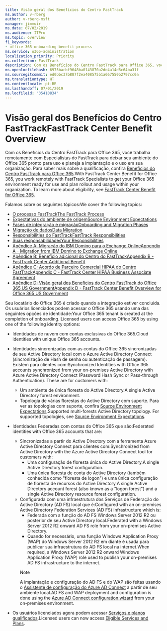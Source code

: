```yaml
---
title: Visão geral dos Benefícios do Centro FastTrack
ms.author: v-rberg
author: v-rberg-msft
manager: jimmuir
ms.date: 07/02/2019
ms.audience: ITPro
ms.topic: overview
f1_keywords:
- office-365-onboarding-benefit-process
ms.service: o365-administration
localization_priority: Priority
ms.collection: FastTrack
description: Com os Benefícios do Centro FastTrack para Office 365, você trabalha remotamente com Especialistas do FastTrack para deixar seu ambiente do Office 365 pronto para uso e planeja a implantação e o uso em sua organização. Para saber mais sobre a qualificação, confira Benefícios do Centro FastTrack para Office 365.
ms.openlocfilehash: 6975bacbf9648ba0143870a2de4a14d6c64ba31f
ms.sourcegitcommit: ed0bbc37b887f2ea408575b1a667550b2797cc0a
ms.translationtype: HT
ms.contentlocale: pt-BR
ms.lasthandoff: 07/01/2019
ms.locfileid: "35410834"
---
```

# <a name="fasttrack-center-benefit-overview"></a><span data-ttu-id="efd1a-104">Visão geral dos Benefícios do Centro FastTrack</span><span class="sxs-lookup"><span data-stu-id="efd1a-104">FastTrack Center Benefit Overview</span></span>

<span data-ttu-id="efd1a-p102">Com os Benefícios do Centro FastTrack para Office 365, você trabalha remotamente com Especialistas do FastTrack para deixar seu ambiente do Office 365 pronto para uso e planeja a implantação e o uso em sua organização. Para saber mais sobre a qualificação, confira [Benefícios do Centro FastTrack para Office 365](O365-fasttrack-benefit-for-office-365.md).</span><span class="sxs-lookup"><span data-stu-id="efd1a-p102">With FastTrack Center Benefit for Office 365, you work remotely with FastTrack Specialists to get your Office 365 environment ready for use and plan rollout and usage within your organization. To learn more about eligibility, see [FastTrack Center Benefit for Office 365](O365-fasttrack-benefit-for-office-365.md).</span></span>
  
<span data-ttu-id="efd1a-107">Falamos sobre os seguintes tópicos:</span><span class="sxs-lookup"><span data-stu-id="efd1a-107">We cover the following topics:</span></span>
- [<span data-ttu-id="efd1a-108">O processo FastTrack</span><span class="sxs-lookup"><span data-stu-id="efd1a-108">The FastTrack Process</span></span>](O365-fasttrack-process.md) 
- [<span data-ttu-id="efd1a-109">Expectativas do ambiente de origem</span><span class="sxs-lookup"><span data-stu-id="efd1a-109">Source Environment Expectations</span></span>](O365-source-environment-expectations.md)
- [<span data-ttu-id="efd1a-110">Fases de integração e migração</span><span class="sxs-lookup"><span data-stu-id="efd1a-110">Onboarding and Migration Phases</span></span>](O365-onboarding-and-migration.md)
- [<span data-ttu-id="efd1a-111">Migração de dados</span><span class="sxs-lookup"><span data-stu-id="efd1a-111">Data Migration</span></span>](O365-data-migration.md)
- [<span data-ttu-id="efd1a-112">Responsibilities do FastTrack</span><span class="sxs-lookup"><span data-stu-id="efd1a-112">FastTrack Responsibilities</span></span>](O365-fasttrack-responsibilities.md)
- [<span data-ttu-id="efd1a-113">Suas responsabilidades</span><span class="sxs-lookup"><span data-stu-id="efd1a-113">Your Responsibilities</span></span>](O365-your-responsibilities.md) 
- [<span data-ttu-id="efd1a-114">Apêndice A: Migração do IBM Domino para o Exchange Online</span><span class="sxs-lookup"><span data-stu-id="efd1a-114">Appendix A - Migration from IBM Domino to Exchange Online</span></span>](O365-from-ibm-domino-to-exchange-online.md)
- [<span data-ttu-id="efd1a-115">Apêndice B: Benefício adicional do Centro do FastTrack</span><span class="sxs-lookup"><span data-stu-id="efd1a-115">Appendix B - FastTrack Center Additional Benefit</span></span>](O365-fasttrack-additional-benefits.md)
- [<span data-ttu-id="efd1a-116">Apêndice C: Acordo de Parceiro Comercial HIPAA do Centro FastTrack</span><span class="sxs-lookup"><span data-stu-id="efd1a-116">Appendix C - FastTrack Center HIPAA Business Associate Agreement</span></span>](O365-hipaa-business-associate-agreement.md)
- [<span data-ttu-id="efd1a-117">Apêndice D: Visão geral dos Benefícios do Centro FastTrack do Office 365 US Government</span><span class="sxs-lookup"><span data-stu-id="efd1a-117">Appendix D - FastTrack Center Benefit Overview for Office 365 US Government</span></span>](US-Gov-appendix-overview.md)
    
<span data-ttu-id="efd1a-p103">Seu locatário do Office 365 é criado quando a integração estiver concluída. Os usuários licenciados podem acessar o Office 365 usando uma das seguintes opções de identidade:</span><span class="sxs-lookup"><span data-stu-id="efd1a-p103">Your Office 365 tenant is created at the completion of onboarding. Licensed users can access Office 365 by using one of the following identity options:</span></span>
- <span data-ttu-id="efd1a-120">Identidades de nuvem com contas exclusivas do Office 365.</span><span class="sxs-lookup"><span data-stu-id="efd1a-120">Cloud identities with unique Office 365 accounts.</span></span>
- <span data-ttu-id="efd1a-p104">Identidades sincronizadas com as contas do Office 365 sincronizadas de seu Active Directory local com o Azure Active Directory Connect (sincronização de Hash de senha ou autenticação de passagem). Existem para clientes com:</span><span class="sxs-lookup"><span data-stu-id="efd1a-p104">Synchronized Identities with Office 365 accounts synchronized from your on-premises Active Directory with Azure Active Directory Connect (Password Hash Sync or Pass-through Authentication). These are for customers with:</span></span>
  - <span data-ttu-id="efd1a-123">Um ambiente de única floresta do Active Directory.</span><span class="sxs-lookup"><span data-stu-id="efd1a-123">A single Active Directory forest environment.</span></span>
  - <span data-ttu-id="efd1a-p105">Topologia de várias florestas do Active Directory com suporte. Para ver as topologias com suporte, confira [Source Environment Expectations](O365-source-environment-expectations.md).</span><span class="sxs-lookup"><span data-stu-id="efd1a-p105">Supported multi-forests Active Directory topology. For supported topologies, see [Source Environment Expectations](O365-source-environment-expectations.md).</span></span>
- <span data-ttu-id="efd1a-126">Identidades Federadas com contas do Office 365 que são:</span><span class="sxs-lookup"><span data-stu-id="efd1a-126">Federated identities with Office 365 accounts that are:</span></span>
  - <span data-ttu-id="efd1a-127">Sincronizadas a partir do Active Directory com a ferramenta Azure Active Directory Connect para clientes com:</span><span class="sxs-lookup"><span data-stu-id="efd1a-127">Synchronized from Active Directory with the Azure Active Directory Connect tool for customers with:</span></span>
      - <span data-ttu-id="efd1a-128">Uma configuração de floresta única do Active Directory.</span><span class="sxs-lookup"><span data-stu-id="efd1a-128">A single Active Directory forest configuration.</span></span>
      - <span data-ttu-id="efd1a-129">Uma única floresta de conta do Active Directory (também conhecida como "floresta de logon") e uma única configuração de floresta de recursos do Active Directory.</span><span class="sxs-lookup"><span data-stu-id="efd1a-129">A single Active Directory account forest (also known as a "logon forest") and a single Active Directory resource forest configuration.</span></span>
  - <span data-ttu-id="efd1a-130">Configurada com uma infraestrutura dos Serviços de Federação do Active Directory (AD FS) local que é:</span><span class="sxs-lookup"><span data-stu-id="efd1a-130">Configured with an on-premises Active Directory Federation Services (AD FS) infrastructure which is:</span></span>
      - <span data-ttu-id="efd1a-131">Federada com a função do AD FS Windows Server 2012 R2 ou posterior de seu Active Directory local.</span><span class="sxs-lookup"><span data-stu-id="efd1a-131">Federated with a Windows Server 2012 R2 onward AD FS role from your on-premises Active Directory.</span></span>
      - <span data-ttu-id="efd1a-132">Quando for necessário, uma função Windows Application Proxy (WAP) do Windows Server 2012 R2 em diante é usada para publicar sua infraestrutura do AD FS local na internet.</span><span class="sxs-lookup"><span data-stu-id="efd1a-132">When required, a Windows Server 2012 R2 onward Windows Application Proxy (WAP) role used to publish your on-premises AD FS infrastructure to the internet.</span></span>
    > [!NOTE]
    > <span data-ttu-id="efd1a-133">A implantação e configuração do AD FS e do WAP são feitas usando o [Assistente de configuração do Azure AD Connect](https://go.microsoft.com/fwlink/?linkid=844794) a partir de seu ambiente local.</span><span class="sxs-lookup"><span data-stu-id="efd1a-133">AD FS and WAP deployment and configuration is done using the [Azure AD Connect configuration wizard](https://go.microsoft.com/fwlink/?linkid=844794) from your on-premises environment.</span></span> 
  
- <span data-ttu-id="efd1a-134">Os usuários licenciados agora podem acessar [Serviços e planos qualificados](M365-eligible-services-and-plans.md).</span><span class="sxs-lookup"><span data-stu-id="efd1a-134">Licensed users can now access [Eligible Services and Plans](M365-eligible-services-and-plans.md).</span></span>
    

 
